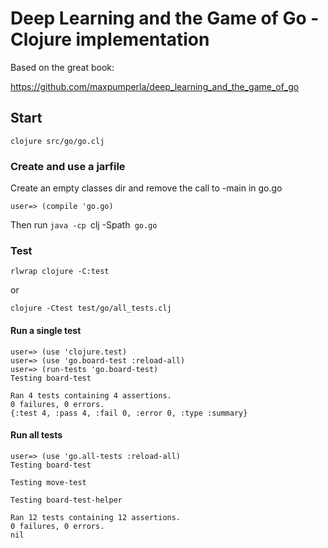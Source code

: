 # Deep Learning and the Game of Go - Clojure implementation

Based on the great book:

https://github.com/maxpumperla/deep_learning_and_the_game_of_go

## Start

```
clojure src/go/go.clj
```

### Create and use a jarfile


Create an empty classes dir and remove the call to -main in go.go

```
user=> (compile 'go.go)
```

Then run `java -cp `clj -Spath` go.go`

### Test

```
rlwrap clojure -C:test
```

or

```
clojure -Ctest test/go/all_tests.clj
```

#### Run a single test

```
user=> (use 'clojure.test)
user=> (use 'go.board-test :reload-all)
user=> (run-tests 'go.board-test)
Testing board-test

Ran 4 tests containing 4 assertions.
0 failures, 0 errors.
{:test 4, :pass 4, :fail 0, :error 0, :type :summary}
```

#### Run all tests

```
user=> (use 'go.all-tests :reload-all)
Testing board-test

Testing move-test

Testing board-test-helper

Ran 12 tests containing 12 assertions.
0 failures, 0 errors.
nil
```